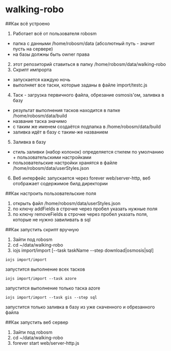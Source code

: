 # walking-robo

##Как всё устроено
1. Работает всё от пользователя robosm
 * папка с данными /home/robosm/data (абсолютный путь - значит пусть на сервере)
 * на базы должны быть owner права
2. этот репозиторий ставиться в папку /home/robosm/data/walking-robo
3. Скрипт импрорта
 * запускается каждую ночь
 * выполняет все таски, которые заданы в файле import/testc.js
4. Таск - загрузка первичного файла, обрезание osmosis'ом, заливка в базу
 * результат выполнения тасков находится в папке /home/robosm/data/build
 * название таска значимо
 * с таким же именем создаётся подпапка в /home/robosm/data/build
 * заливка идёт в базу с таким-же названием
5. Заливка в базу
 * стиль заливки (набор колонок) определяется стилем по умолчанию + пользовательскими настройками
 * пользовательские настройки хранятся в файле /home/robosm/data/userStyles.json
6. Веб интерфейс запускается через forever web/server-http, веб отображает содержимое билд директории
 
##Как настроить пользовательские поля
1. открыть файл /home/robosm/data/userStyles.json
2. по ключу addFields в строчке через пробел указать нужные поля
3. по ключу removeFields в строчке через пробел указать поля, которые не нужно завиливать в sql

##Как запустить скрипт вручную
1. Зайти под robosm
2. cd ~/data/walking-robo
3. iojs import/import [--task taskName --step download|osmosis|sql]    
```
iojs import/import
```   
запустится выполнение всех тасков  
```
iojs import/import --task azore
```   
запустится выполнение только таска azore   
```
iojs import/import --task gis --step sql
```   
запустится только заливка в базу из уже скаченного и обрезанного файла

##Как запустить веб сервер
1. Зайти под robosm
2. cd ~/data/walking-robo
3. forever start web/server-http.js    
